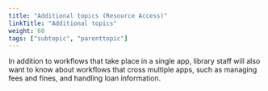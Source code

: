 ```yaml
---
title: "Additional topics (Resource Access)"
linkTitle: "Additional topics"
weight: 60
tags: ["subtopic", "parenttopic"]
---
```


In addition to workflows that take place in a single app, library staff will also want to know about workflows that cross multiple apps, such as managing fees and fines, and handling loan information.
